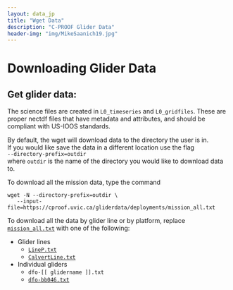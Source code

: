 ```yaml
---
layout: data_jp
title: "Wget Data"
description: "C-PROOF Glider Data"
header-img: "img/MikeSaanich19.jpg"
---
```


<script>
//https://stackoverflow.com/questions/45615998/on-click-copy-to-clipboard/45616055
function copyToClipboard(element) {
  var $temp = $("<input>");
  $("body").append($temp);
  $temp.val($(element).text()).select();
  document.execCommand("copy");
  $temp.remove();
}
</script>

<style>
/*https://stackoverflow.com/questions/7117073/add-a-tooltip-to-a-div*/
[data-tooltip]:before {
    content: attr(data-tooltip);
    position: absolute;
    opacity: 0;

    /* customizable */
    transition: 0.2s;
    padding: 10px;
    color: #FFFFFF;
    border-radius: 5px;
    box-shadow: 2px 2px 1px silver;
    font-size: 12px;
    line-height: 16px;
}
[data-tooltip]:hover:before {
    opacity: 1;
    /* customizable */
    background: #979BA0;
    margin-top: -35px;
  /*  margin-left: 60px;*/
}

[data-tooltip]:not([data-tooltip-persistent]):before {
    pointer-events: none;
}

</style>

# Downloading Glider Data

## Get glider data:

The science files are created in `L0_timeseries` and `L0_gridfiles`. These are proper nectdf files that have metadata and attributes, and should be compliant with US-IOOS standards.

By default, the wget will download data to the directory the user is in. \
If you would like save the data in a different location use the flag  \
`--directory-prefix=outdir`  \
 where `outdir` is the name of the directory you would like to download data to.

To download all the mission data, type the command

```
wget -N --directory-prefix=outdir \
   --input-file=https://cproof.uvic.ca/gliderdata/deployments/mission_all.txt
```

To download all the data by glider line or by platform, replace [`mission_all.txt`](https://cproof.uvic.ca/gliderdata/deployments/mission_all.txt) with one of the following:

- Glider lines
  - [`LineP.txt`](https://cproof.uvic.ca/gliderdata/deployments/LineP.txt)
  - [`CalvertLine.txt`](https://cproof.uvic.ca/gliderdata/deployments/CalvertLine.txt)
- Individual gliders
  - `dfo-[[ glidername ]].txt`
  - [`dfo-bb046.txt`](https://cproof.uvic.ca/gliderdata/deployments/dfo-bb046.txt)

